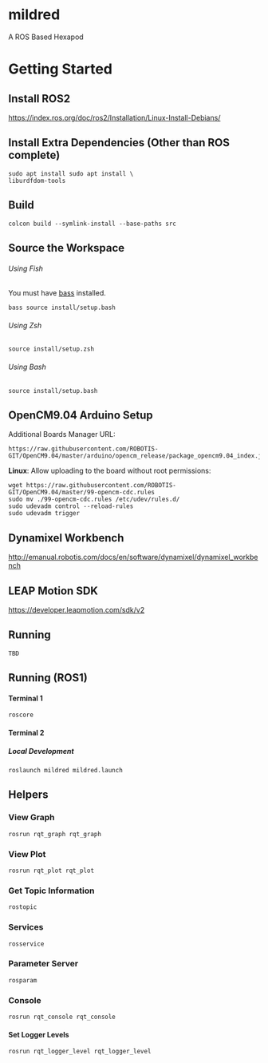# mildred
A ROS Based Hexapod

# Getting Started

## Install ROS2
https://index.ros.org/doc/ros2/Installation/Linux-Install-Debians/

## Install Extra Dependencies (Other than ROS complete)

    sudo apt install sudo apt install \
    liburdfdom-tools
    
## Build

    colcon build --symlink-install --base-paths src
    
## Source the Workspace

###### Using Fish
You must have [bass](https://github.com/edc/bass) installed.

    bass source install/setup.bash
    
###### Using Zsh

    source install/setup.zsh
    
###### Using Bash

    source install/setup.bash

## OpenCM9.04 Arduino Setup
Additional Boards Manager URL:

    https://raw.githubusercontent.com/ROBOTIS-GIT/OpenCM9.04/master/arduino/opencm_release/package_opencm9.04_index.json

**Linux**: Allow uploading to the board without root permissions:

    wget https://raw.githubusercontent.com/ROBOTIS-GIT/OpenCM9.04/master/99-opencm-cdc.rules
    sudo mv ./99-opencm-cdc.rules /etc/udev/rules.d/
    sudo udevadm control --reload-rules
    sudo udevadm trigger
    
## Dynamixel Workbench
http://emanual.robotis.com/docs/en/software/dynamixel/dynamixel_workbench

## LEAP Motion SDK
https://developer.leapmotion.com/sdk/v2

## Running

    TBD

## Running (ROS1)

#### Terminal 1

    roscore
    
#### Terminal 2

##### Local Development

    roslaunch mildred mildred.launch

## Helpers

### View Graph
    rosrun rqt_graph rqt_graph
### View Plot
    rosrun rqt_plot rqt_plot
### Get Topic Information
    rostopic
### Services
    rosservice
### Parameter Server
    rosparam
### Console
    rosrun rqt_console rqt_console
#### Set Logger Levels
    rosrun rqt_logger_level rqt_logger_level